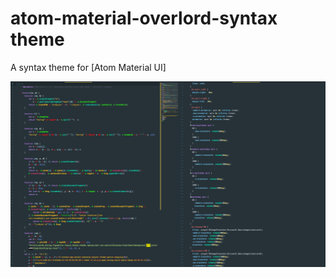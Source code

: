 # atom-material-overlord-syntax theme

A syntax theme for [Atom Material UI]

![Screenshot](https://github.com/sjbavier/atom-material-overlord-syntax/blob/master/Screen_Shot.png)

